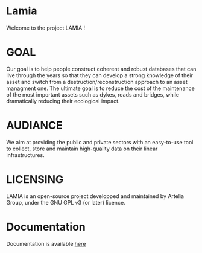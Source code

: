 # Lamia

Welcome to the project LAMIA !

# GOAL

Our goal is to help people construct coherent and robust databases that can live through the years so that they can develop a strong knowledge of their asset and switch from a destruction/reconstruction approach to an asset managment one. 
The ultimate goal is to reduce the cost of the maintenance of the most important assets such as dykes, roads and bridges, while dramatically reducing their ecological impact. 

# AUDIANCE
We aim at providing the public and private sectors with an easy-to-use tool to collect, store and maintain high-quality data on their linear infrastructures.  

# LICENSING 
LAMIA is an open-source project developped and maintained by Artelia Group, under the  GNU GPL v3 (or later) licence. 

# Documentation

Documentation is available  <a href="https://artelia.github.io/Lamia/Lamia/doc_html/index.html">here</a>
